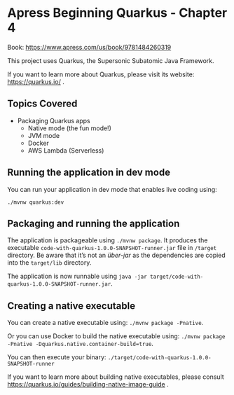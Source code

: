 # Apress Beginning Quarkus - Chapter 4

Book: https://www.apress.com/us/book/9781484260319

This project uses Quarkus, the Supersonic Subatomic Java Framework.

If you want to learn more about Quarkus, please visit its website: https://quarkus.io/ .

## Topics Covered
* Packaging Quarkus apps
    * Native mode (the fun mode!)
    * JVM mode
    * Docker
    * AWS Lambda (Serverless)

## Running the application in dev mode

You can run your application in dev mode that enables live coding using:
```
./mvnw quarkus:dev
```

## Packaging and running the application

The application is packageable using `./mvnw package`.
It produces the executable `code-with-quarkus-1.0.0-SNAPSHOT-runner.jar` file in `/target` directory.
Be aware that it’s not an _über-jar_ as the dependencies are copied into the `target/lib` directory.

The application is now runnable using `java -jar target/code-with-quarkus-1.0.0-SNAPSHOT-runner.jar`.

## Creating a native executable

You can create a native executable using: `./mvnw package -Pnative`.

Or you can use Docker to build the native executable using: `./mvnw package -Pnative -Dquarkus.native.container-build=true`.

You can then execute your binary: `./target/code-with-quarkus-1.0.0-SNAPSHOT-runner`

If you want to learn more about building native executables, please consult https://quarkus.io/guides/building-native-image-guide .